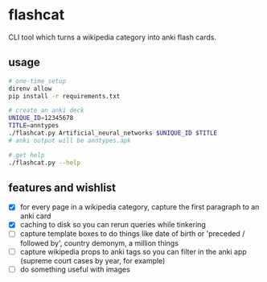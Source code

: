 # flashcat

CLI tool which turns a wikipedia category into anki flash cards.

## usage

```sh
# one-time setup
direnv allow
pip install -r requirements.txt

# create an anki deck
UNIQUE_ID=12345678
TITLE=anntypes
./flashcat.py Artificial_neural_networks $UNIQUE_ID $TITLE
# anki output will be anntypes.apk

# get help
./flashcat.py --help
```

## features and wishlist

- [x] for every page in a wikipedia category, capture the first paragraph to an anki card
- [x] caching to disk so you can rerun queries while tinkering
- [ ] capture template boxes to do things like date of birth or 'preceded / followed by', country demonym, a million things
- [ ] capture wikipedia props to anki tags so you can filter in the anki app (supreme court cases by year, for example)
- [ ] do something useful with images
